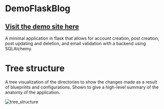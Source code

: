 # DemoFlaskBlog
## [Visit the demo site here](https://www.demoflaskblog.com/)
A minimal application in flask that allows for account creation, post creation, post updating and deletion, and email validation with a backend using SQLAlchemy.

# Tree structure
A tree visualization of the directories to show the changes made as a result of blueprints and configurations. Shown to give a high-level summary of the anatomy of the application.

![tree_structure](https://i.imgur.com/AHIkylM.png)
